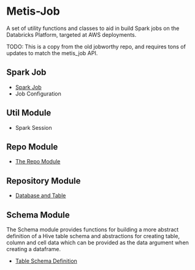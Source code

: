 # Metis-Job

A set of utility functions and classes to aid in build Spark jobs on the Databricks Platform, targeted at AWS
deployments.

TODO: This is a copy from the old jobworthy repo, and requires tons of updates to match the metis_job API. 

## Spark Job

+ [Spark Job](docs/job/spark-job.md)
+ Job Configuration

## Util Module

+ Spark Session

## Repo Module

+ [The Repo Module](docs/repo/repo.md)

## Repository Module

+ [Database and Table](docs/repo/repository.md)

## Schema Module

The Schema module provides functions for building a more abstract definition of a Hive table schema and abstractions
for creating table, column and cell data which can be provided as the data argument when creating a dataframe.

+ [Table Schema Definition](docs/structure/table-schema.md)


